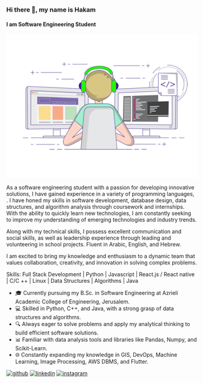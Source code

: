 ### Hi there 👋, my name is Hakam 
#### I am Software Engineering Student 
![I am Software Engineering Student ](https://raw.githubusercontent.com/AswinBarath/AswinBarath/master/coding.gif)

As a software engineering student with a passion for developing innovative solutions, I have gained experience in a variety of programming languages, . I have honed my skills in software development, database design, data structures, and algorithm analysis through coursework and internships. With the ability to quickly learn new technologies, I am constantly seeking to improve my understanding of emerging technologies and industry trends.

Along with my technical skills, I possess excellent communication and social skills, as well as leadership experience through leading and volunteering in school projects. Fluent in Arabic, English, and Hebrew.

I am excited to bring my knowledge and enthusiasm to a dynamic team that values collaboration, creativity, and innovation in solving complex problems.

Skills: Full Stack Development | Python | Javascript | React.js / React native | C/C ++ | Linux | Data Structures | Algorithms | Java

- 🎓 Currently pursuing my B.Sc. in Software Engineering at Azrieli Academic College of Engineering, Jerusalem.
- 💻 Skilled in Python, C++, and Java, with a strong grasp of data structures and algorithms.
- 🔍 Always eager to solve problems and apply my analytical thinking to build efficient software solutions.
- 📊 Familiar with data analysis tools and libraries like Pandas, Numpy, and Scikit-Learn.
- 🌐 Constantly expanding my knowledge in GIS, DevOps, Machine Learning, Image Processing, AWS DBMS, and Flutter.

[<img src='https://cdn.jsdelivr.net/npm/simple-icons@3.0.1/icons/github.svg' alt='github' height='40'>](https://github.com/HakamNa)  [<img src='https://cdn.jsdelivr.net/npm/simple-icons@3.0.1/icons/linkedin.svg' alt='linkedin' height='40'>](https://www.linkedin.com/in/hakamnabulssi/)  [<img src='https://cdn.jsdelivr.net/npm/simple-icons@3.0.1/icons/instagram.svg' alt='instagram' height='40'>](https://www.instagram.com/nabulssi_hakam/)  

